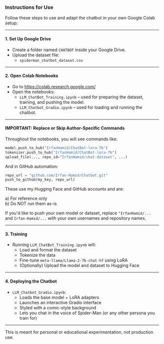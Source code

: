
### Instructions for Use

Follow these steps to use and adapt the chatbot in your own Google Colab setup:

---

#### 1. Set Up Google Drive

- Create a folder named `CHATBOT` inside your Google Drive.
- Upload the dataset file:
  - `spiderman_chatbot_dataset.csv`

---

#### 2. Open Colab Notebooks

- Go to https://colab.research.google.com/
- Open the notebooks:
  - `LLM_ChatBot_Training.ipynb` – used for preparing the dataset, training, and pushing the model.
  - `LLM_Chatbot_Gradio.ipynb` – used for loading and running the chatbot.

---

#### IMPORTANT: Replace or Skip Author-Specific Commands

Throughout the notebooks, you will see commands like:

```python
model.push_to_hub("IrfanHamid/ChatBot-lora-7b")
tokenizer.push_to_hub("IrfanHamid/ChatBot-lora-7b")
upload_file(..., repo_id="IrfanHamid/chat-dataset", ...)
```

And in GitHub automation:

```python
repo_url = "github.com/Irfan-Hamid/Chatbot.git"
push_to_github(my_key, repo_url)
```

These use my Hugging Face and GitHub accounts and are:

a) For reference only  
b) Do NOT run them as-is

If you'd like to push your own model or dataset, replace `"IrfanHamid/...` and `Irfan-Hamid/...` with your own usernames and repository names.

---

#### 3. Training

- Running `LLM_ChatBot_Training.ipynb` will:
  - Load and format the dataset
  - Tokenize the data
  - Fine-tune `meta-llama/Llama-2-7b-chat-hf` using LoRA
  - (Optionally) Upload the model and dataset to Hugging Face

---

#### 4. Deploying the Chatbot

- `LLM_Chatbot_Gradio.ipynb`:
  - Loads the base model + LoRA adapters
  - Launches an interactive Gradio interface
  - Styled with a comic-style background
  - Lets you chat in the voice of Spider-Man (or any other persona you train for)

---

This is meant for personal or educational experimentation, not production use.
